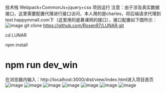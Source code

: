 技术栈
Webpack+CommonJs+jquery+css
项目运行
注意：由于涉及真实数据接口，这里需要配置代理进行接口访问，本人用的是charles，将后端请求代理到test.happymmall.com下（这里用的是慕课网的接口），接口配置如下图所示：
![image](https://github.com/Rosen97/myImg/blob/master/charles.png)
git clone https://github.com/Rosen97/LUNAR.git 

cd LUNAR

npm install

npm run dev_win
========================================
在浏览器内输入：http://localhost:3000/dist/view/index.html进入项目首页
![image](https://github.com/Rosen97/myImg/blob/master/1.png)
![image](https://github.com/Rosen97/myImg/blob/master/6.png)
![image](https://github.com/Rosen97/myImg/blob/master/3.png)
![image](https://github.com/Rosen97/myImg/blob/master/4.png)
![image](https://github.com/Rosen97/myImg/blob/master/5.png)
![image](https://github.com/Rosen97/myImg/blob/master/2.png)
![image](https://github.com/Rosen97/myImg/blob/master/7.png)
